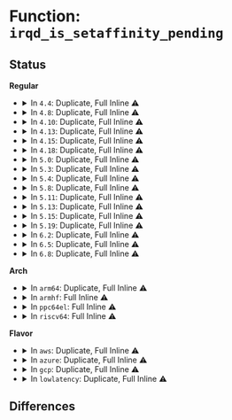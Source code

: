 # Function: <code>irqd_is_setaffinity_pending</code>

## Status
<b>Regular</b>
<ul>
<li>
<details>
<summary>In <code>4.4</code>: Duplicate, Full Inline ⚠️</summary>

**Collision:** Static Duplication

**Inline:** Full

**Transformation:** False

**Instances:**

```
In arch/x86/kernel/apic/io_apic.c (ffffffff81056818)
Location: include/linux/irq.h:213
Inline: True
Inline callers:
  - arch/x86/kernel/apic/io_apic.c:ioapic_ack_level
```
```
In kernel/irq/manage.c (ffffffff810db5b9)
Location: include/linux/irq.h:213
Inline: True
Inline callers:
  - kernel/irq/manage.c:irq_affinity_notify
```
```
In kernel/irq/proc.c (ffffffff810e1ed8)
Location: include/linux/irq.h:213
Inline: True
Inline callers:
  - kernel/irq/proc.c:irq_affinity_list_proc_show
  - kernel/irq/proc.c:irq_affinity_proc_show
```
```
In kernel/irq/migration.c (ffffffff810e25b6)
Location: include/linux/irq.h:213
Inline: True
Inline callers:
  - kernel/irq/migration.c:irq_move_masked_irq
  - kernel/irq/migration.c:irq_move_irq
```
</details>
</li>
<li>
<details>
<summary>In <code>4.8</code>: Duplicate, Full Inline ⚠️</summary>

**Collision:** Static Duplication

**Inline:** Full

**Transformation:** False

**Instances:**

```
In arch/x86/kernel/apic/io_apic.c (ffffffff81056a98)
Location: include/linux/irq.h:221
Inline: True
Inline callers:
  - arch/x86/kernel/apic/io_apic.c:ioapic_ack_level
```
```
In kernel/irq/manage.c (ffffffff810e0c49)
Location: include/linux/irq.h:221
Inline: True
Inline callers:
  - kernel/irq/manage.c:irq_affinity_notify
```
```
In kernel/irq/proc.c (ffffffff810e7978)
Location: include/linux/irq.h:221
Inline: True
Inline callers:
  - kernel/irq/proc.c:irq_affinity_list_proc_show
  - kernel/irq/proc.c:irq_affinity_proc_show
```
```
In kernel/irq/migration.c (ffffffff810e8120)
Location: include/linux/irq.h:221
Inline: True
Inline callers:
  - kernel/irq/migration.c:irq_move_irq
  - kernel/irq/migration.c:irq_move_masked_irq
```
```
In drivers/xen/events/events_base.c (ffffffff8151918f)
Location: include/linux/irq.h:221
Inline: True
Inline callers:
  - drivers/xen/events/events_base.c:ack_dynirq
  - drivers/xen/events/events_base.c:eoi_pirq
```
</details>
</li>
<li>
<details>
<summary>In <code>4.10</code>: Duplicate, Full Inline ⚠️</summary>

**Collision:** Static Duplication

**Inline:** Full

**Transformation:** False

**Instances:**

```
In arch/x86/kernel/apic/io_apic.c (ffffffff81059848)
Location: include/linux/irq.h:223
Inline: True
Inline callers:
  - arch/x86/kernel/apic/io_apic.c:ioapic_ack_level
```
```
In kernel/irq/manage.c (ffffffff810e76b6)
Location: include/linux/irq.h:223
Inline: True
Inline callers:
  - kernel/irq/manage.c:irq_affinity_notify
```
```
In kernel/irq/proc.c (ffffffff810ee2e5)
Location: include/linux/irq.h:223
Inline: True
Inline callers:
  - kernel/irq/proc.c:irq_affinity_list_proc_show
  - kernel/irq/proc.c:irq_affinity_proc_show
```
```
In kernel/irq/migration.c (ffffffff810eeb60)
Location: include/linux/irq.h:223
Inline: True
Inline callers:
  - kernel/irq/migration.c:irq_move_irq
  - kernel/irq/migration.c:irq_move_masked_irq
```
```
In drivers/xen/events/events_base.c (ffffffff8154565f)
Location: include/linux/irq.h:223
Inline: True
Inline callers:
  - drivers/xen/events/events_base.c:ack_dynirq
  - drivers/xen/events/events_base.c:eoi_pirq
```
</details>
</li>
<li>
<details>
<summary>In <code>4.13</code>: Duplicate, Full Inline ⚠️</summary>

**Collision:** Static Duplication

**Inline:** Full

**Transformation:** False

**Instances:**

```
In arch/x86/kernel/apic/io_apic.c (ffffffff81058fd8)
Location: include/linux/irq.h:237
Inline: True
Inline callers:
  - arch/x86/kernel/apic/io_apic.c:ioapic_ack_level
```
```
In kernel/irq/manage.c (ffffffff810e73c9)
Location: include/linux/irq.h:237
Inline: True
Inline callers:
  - kernel/irq/manage.c:irq_affinity_notify
```
```
In kernel/irq/proc.c (ffffffff810edb85)
Location: include/linux/irq.h:237
Inline: True
Inline callers:
  - kernel/irq/proc.c:irq_affinity_list_proc_show
  - kernel/irq/proc.c:irq_affinity_proc_show
```
```
In kernel/irq/migration.c (ffffffff810ee690)
Location: include/linux/irq.h:237
Inline: True
Inline callers:
  - kernel/irq/migration.c:irq_move_irq
  - kernel/irq/migration.c:irq_move_masked_irq
  - kernel/irq/migration.c:irq_fixup_move_pending
```
```
In drivers/xen/events/events_base.c (ffffffff815594ef)
Location: include/linux/irq.h:237
Inline: True
Inline callers:
  - drivers/xen/events/events_base.c:ack_dynirq
  - drivers/xen/events/events_base.c:eoi_pirq
```
</details>
</li>
<li>
<details>
<summary>In <code>4.15</code>: Duplicate, Full Inline ⚠️</summary>

**Collision:** Static Duplication

**Inline:** Full

**Transformation:** False

**Instances:**

```
In arch/x86/kernel/apic/io_apic.c (ffffffff8105d4b8)
Location: include/linux/irq.h:242
Inline: True
Inline callers:
  - arch/x86/kernel/apic/io_apic.c:ioapic_ack_level
```
```
In kernel/irq/manage.c (ffffffff810ef6b2)
Location: include/linux/irq.h:242
Inline: True
Inline callers:
  - kernel/irq/manage.c:irq_affinity_notify
```
```
In kernel/irq/proc.c (ffffffff810f65c5)
Location: include/linux/irq.h:242
Inline: True
Inline callers:
  - kernel/irq/proc.c:irq_affinity_list_proc_show
  - kernel/irq/proc.c:irq_affinity_proc_show
```
```
In kernel/irq/migration.c (ffffffff810f70c0)
Location: include/linux/irq.h:242
Inline: True
Inline callers:
  - kernel/irq/migration.c:irq_move_irq
  - kernel/irq/migration.c:irq_move_masked_irq
  - kernel/irq/migration.c:irq_fixup_move_pending
```
```
In drivers/xen/events/events_base.c (ffffffff815bd91f)
Location: include/linux/irq.h:242
Inline: True
Inline callers:
  - drivers/xen/events/events_base.c:ack_dynirq
  - drivers/xen/events/events_base.c:eoi_pirq
```
</details>
</li>
<li>
<details>
<summary>In <code>4.18</code>: Duplicate, Full Inline ⚠️</summary>

**Collision:** Static Duplication

**Inline:** Full

**Transformation:** False

**Instances:**

```
In arch/x86/kernel/apic/vector.c (ffffffff8105f635)
Location: include/linux/irq.h:237
Inline: True
Inline callers:
  - arch/x86/kernel/apic/vector.c:apic_ack_irq
```
```
In arch/x86/kernel/apic/io_apic.c (ffffffff81060618)
Location: include/linux/irq.h:237
Inline: True
Inline callers:
  - arch/x86/kernel/apic/io_apic.c:ioapic_ack_level
```
```
In kernel/irq/manage.c (ffffffff810f7a92)
Location: include/linux/irq.h:237
Inline: True
Inline callers:
  - kernel/irq/manage.c:irq_affinity_notify
  - kernel/irq/manage.c:irq_set_affinity_locked
```
```
In kernel/irq/proc.c (ffffffff810fe8ed)
Location: include/linux/irq.h:237
Inline: True
Inline callers:
  - kernel/irq/proc.c:irq_affinity_list_proc_show
  - kernel/irq/proc.c:irq_affinity_proc_show
```
```
In kernel/irq/migration.c (ffffffff810ff326)
Location: include/linux/irq.h:237
Inline: True
Inline callers:
  - kernel/irq/migration.c:irq_move_masked_irq
  - kernel/irq/migration.c:irq_fixup_move_pending
```
```
In drivers/xen/events/events_base.c (ffffffff815f5f9f)
Location: include/linux/irq.h:237
Inline: True
Inline callers:
  - drivers/xen/events/events_base.c:ack_dynirq
  - drivers/xen/events/events_base.c:eoi_pirq
```
</details>
</li>
<li>
<details>
<summary>In <code>5.0</code>: Duplicate, Full Inline ⚠️</summary>

**Collision:** Static Duplication

**Inline:** Full

**Transformation:** False

**Instances:**

```
In arch/x86/kernel/apic/vector.c (ffffffff810652a5)
Location: include/linux/irq.h:238
Inline: True
Inline callers:
  - arch/x86/kernel/apic/vector.c:apic_ack_irq
```
```
In arch/x86/kernel/apic/io_apic.c (ffffffff81066468)
Location: include/linux/irq.h:238
Inline: True
Inline callers:
  - arch/x86/kernel/apic/io_apic.c:ioapic_ack_level
```
```
In kernel/irq/manage.c (ffffffff81102f82)
Location: include/linux/irq.h:238
Inline: True
Inline callers:
  - kernel/irq/manage.c:irq_affinity_notify
  - kernel/irq/manage.c:irq_set_affinity_locked
```
```
In kernel/irq/proc.c (ffffffff8110a0bd)
Location: include/linux/irq.h:238
Inline: True
Inline callers:
  - kernel/irq/proc.c:irq_affinity_list_proc_show
  - kernel/irq/proc.c:irq_affinity_proc_show
```
```
In kernel/irq/migration.c (ffffffff8110ab06)
Location: include/linux/irq.h:238
Inline: True
Inline callers:
  - kernel/irq/migration.c:irq_move_masked_irq
  - kernel/irq/migration.c:irq_fixup_move_pending
```
```
In drivers/xen/events/events_base.c (ffffffff8161105f)
Location: include/linux/irq.h:238
Inline: True
Inline callers:
  - drivers/xen/events/events_base.c:ack_dynirq
  - drivers/xen/events/events_base.c:eoi_pirq
```
</details>
</li>
<li>
<details>
<summary>In <code>5.3</code>: Duplicate, Full Inline ⚠️</summary>

**Collision:** Static Duplication

**Inline:** Full

**Transformation:** False

**Instances:**

```
In arch/x86/kernel/apic/vector.c (ffffffff81068985)
Location: include/linux/irq.h:238
Inline: True
Inline callers:
  - arch/x86/kernel/apic/vector.c:apic_ack_irq
```
```
In arch/x86/kernel/apic/io_apic.c (ffffffff81069b98)
Location: include/linux/irq.h:238
Inline: True
Inline callers:
  - arch/x86/kernel/apic/io_apic.c:ioapic_ack_level
```
```
In kernel/irq/manage.c (ffffffff8110b60a)
Location: include/linux/irq.h:238
Inline: True
Inline callers:
  - kernel/irq/manage.c:irq_affinity_notify
  - kernel/irq/manage.c:irq_set_affinity_locked
```
```
In kernel/irq/proc.c (ffffffff811137ae)
Location: include/linux/irq.h:238
Inline: True
Inline callers:
  - kernel/irq/proc.c:irq_affinity_list_proc_show
  - kernel/irq/proc.c:irq_affinity_proc_show
```
```
In kernel/irq/migration.c (ffffffff811141b6)
Location: include/linux/irq.h:238
Inline: True
Inline callers:
  - kernel/irq/migration.c:irq_move_masked_irq
  - kernel/irq/migration.c:irq_fixup_move_pending
```
```
In drivers/xen/events/events_base.c (ffffffff81644dd0)
Location: include/linux/irq.h:238
Inline: True
Inline callers:
  - drivers/xen/events/events_base.c:ack_dynirq
  - drivers/xen/events/events_base.c:eoi_pirq
```
</details>
</li>
<li>
<details>
<summary>In <code>5.4</code>: Duplicate, Full Inline ⚠️</summary>

**Collision:** Static Duplication

**Inline:** Full

**Transformation:** False

**Instances:**

```
In arch/x86/kernel/apic/vector.c (ffffffff810692f5)
Location: include/linux/irq.h:241
Inline: True
Inline callers:
  - arch/x86/kernel/apic/vector.c:apic_ack_irq
```
```
In arch/x86/kernel/apic/io_apic.c (ffffffff8106a458)
Location: include/linux/irq.h:241
Inline: True
Inline callers:
  - arch/x86/kernel/apic/io_apic.c:ioapic_ack_level
```
```
In kernel/irq/manage.c (ffffffff8111790a)
Location: include/linux/irq.h:241
Inline: True
Inline callers:
  - kernel/irq/manage.c:irq_affinity_notify
  - kernel/irq/manage.c:irq_set_affinity_locked
```
```
In kernel/irq/proc.c (ffffffff8111f91e)
Location: include/linux/irq.h:241
Inline: True
Inline callers:
  - kernel/irq/proc.c:irq_affinity_list_proc_show
  - kernel/irq/proc.c:irq_affinity_proc_show
```
```
In kernel/irq/migration.c (ffffffff81120326)
Location: include/linux/irq.h:241
Inline: True
Inline callers:
  - kernel/irq/migration.c:irq_move_masked_irq
  - kernel/irq/migration.c:irq_fixup_move_pending
```
```
In drivers/xen/events/events_base.c (ffffffff81667380)
Location: include/linux/irq.h:241
Inline: True
Inline callers:
  - drivers/xen/events/events_base.c:ack_dynirq
  - drivers/xen/events/events_base.c:eoi_pirq
```
</details>
</li>
<li>
<details>
<summary>In <code>5.8</code>: Duplicate, Full Inline ⚠️</summary>

**Collision:** Static Duplication

**Inline:** Full

**Transformation:** False

**Instances:**

```
In arch/x86/kernel/apic/vector.c (ffffffff8106ec3c)
Location: include/linux/irq.h:247
Inline: True
Inline callers:
  - arch/x86/kernel/apic/vector.c:apic_ack_edge
```
```
In arch/x86/kernel/apic/io_apic.c (ffffffff81071978)
Location: include/linux/irq.h:247
Inline: True
Inline callers:
  - arch/x86/kernel/apic/io_apic.c:ioapic_ack_level
```
```
In kernel/irq/manage.c (ffffffff81123724)
Location: include/linux/irq.h:247
Inline: True
Inline callers:
  - kernel/irq/manage.c:irq_affinity_notify
  - kernel/irq/manage.c:irq_set_affinity_locked
```
```
In kernel/irq/proc.c (ffffffff8112be5e)
Location: include/linux/irq.h:247
Inline: True
Inline callers:
  - kernel/irq/proc.c:irq_affinity_list_proc_show
  - kernel/irq/proc.c:irq_affinity_proc_show
```
```
In kernel/irq/migration.c (ffffffff8112c862)
Location: include/linux/irq.h:247
Inline: True
Inline callers:
  - kernel/irq/migration.c:irq_move_masked_irq
  - kernel/irq/migration.c:irq_fixup_move_pending
```
```
In drivers/xen/events/events_base.c (ffffffff817171c0)
Location: include/linux/irq.h:247
Inline: True
Inline callers:
  - drivers/xen/events/events_base.c:ack_dynirq
  - drivers/xen/events/events_base.c:eoi_pirq
```
</details>
</li>
<li>
<details>
<summary>In <code>5.11</code>: Duplicate, Full Inline ⚠️</summary>

**Collision:** Static Duplication

**Inline:** Full

**Transformation:** False

**Instances:**

```
In arch/x86/kernel/apic/vector.c (ffffffff8107024c)
Location: include/linux/irq.h:252
Inline: True
Inline callers:
  - arch/x86/kernel/apic/vector.c:apic_ack_edge
```
```
In arch/x86/kernel/apic/io_apic.c (ffffffff81072878)
Location: include/linux/irq.h:252
Inline: True
Inline callers:
  - arch/x86/kernel/apic/io_apic.c:ioapic_ack_level
```
```
In kernel/irq/manage.c (ffffffff8111f574)
Location: include/linux/irq.h:252
Inline: True
Inline callers:
  - kernel/irq/manage.c:irq_affinity_notify
  - kernel/irq/manage.c:irq_set_affinity_locked
```
```
In kernel/irq/proc.c (ffffffff8112787e)
Location: include/linux/irq.h:252
Inline: True
Inline callers:
  - kernel/irq/proc.c:irq_affinity_list_proc_show
  - kernel/irq/proc.c:irq_affinity_proc_show
```
```
In kernel/irq/migration.c (ffffffff81128292)
Location: include/linux/irq.h:252
Inline: True
Inline callers:
  - kernel/irq/migration.c:irq_move_masked_irq
  - kernel/irq/migration.c:irq_fixup_move_pending
```
</details>
</li>
<li>
<details>
<summary>In <code>5.13</code>: Duplicate, Full Inline ⚠️</summary>

**Collision:** Static Duplication

**Inline:** Full

**Transformation:** False

**Instances:**

```
In arch/x86/kernel/apic/vector.c (ffffffff81071f2c)
Location: include/linux/irq.h:252
Inline: True
Inline callers:
  - arch/x86/kernel/apic/vector.c:apic_ack_edge
```
```
In arch/x86/kernel/apic/io_apic.c (ffffffff81073598)
Location: include/linux/irq.h:252
Inline: True
Inline callers:
  - arch/x86/kernel/apic/io_apic.c:ioapic_ack_level
```
```
In kernel/irq/manage.c (ffffffff8111f324)
Location: include/linux/irq.h:252
Inline: True
Inline callers:
  - kernel/irq/manage.c:irq_affinity_notify
  - kernel/irq/manage.c:irq_set_affinity_locked
```
```
In kernel/irq/proc.c (ffffffff81127c0e)
Location: include/linux/irq.h:252
Inline: True
Inline callers:
  - kernel/irq/proc.c:irq_affinity_list_proc_show
  - kernel/irq/proc.c:irq_affinity_proc_show
```
```
In kernel/irq/migration.c (ffffffff8112855a)
Location: include/linux/irq.h:252
Inline: True
Inline callers:
  - kernel/irq/migration.c:irq_move_masked_irq
  - kernel/irq/migration.c:irq_fixup_move_pending
```
</details>
</li>
<li>
<details>
<summary>In <code>5.15</code>: Duplicate, Full Inline ⚠️</summary>

**Collision:** Static Duplication

**Inline:** Full

**Transformation:** False

**Instances:**

```
In arch/x86/kernel/apic/vector.c (ffffffff8107dd4c)
Location: include/linux/irq.h:254
Inline: True
Inline callers:
  - arch/x86/kernel/apic/vector.c:apic_ack_edge
```
```
In arch/x86/kernel/apic/io_apic.c (ffffffff8107fa98)
Location: include/linux/irq.h:254
Inline: True
Inline callers:
  - arch/x86/kernel/apic/io_apic.c:ioapic_ack_level
```
```
In kernel/irq/manage.c (ffffffff8113f7b4)
Location: include/linux/irq.h:254
Inline: True
Inline callers:
  - kernel/irq/manage.c:irq_affinity_notify
  - kernel/irq/manage.c:irq_set_affinity_locked
```
```
In kernel/irq/proc.c (ffffffff8114817e)
Location: include/linux/irq.h:254
Inline: True
Inline callers:
  - kernel/irq/proc.c:irq_affinity_list_proc_show
  - kernel/irq/proc.c:irq_affinity_proc_show
```
```
In kernel/irq/migration.c (ffffffff81148b2a)
Location: include/linux/irq.h:254
Inline: True
Inline callers:
  - kernel/irq/migration.c:irq_move_masked_irq
  - kernel/irq/migration.c:irq_fixup_move_pending
```
</details>
</li>
<li>
<details>
<summary>In <code>5.19</code>: Duplicate, Full Inline ⚠️</summary>

**Collision:** Static Duplication

**Inline:** Full

**Transformation:** False

**Instances:**

```
In arch/x86/kernel/apic/vector.c (ffffffff8108be3b)
Location: include/linux/irq.h:254
Inline: True
Inline callers:
  - arch/x86/kernel/apic/vector.c:apic_ack_edge
```
```
In arch/x86/kernel/apic/io_apic.c (ffffffff8108f328)
Location: include/linux/irq.h:254
Inline: True
Inline callers:
  - arch/x86/kernel/apic/io_apic.c:ioapic_ack_level
```
```
In kernel/irq/manage.c (ffffffff81163502)
Location: include/linux/irq.h:254
Inline: True
Inline callers:
  - kernel/irq/manage.c:irq_affinity_notify
  - kernel/irq/manage.c:irq_set_affinity_locked
```
```
In kernel/irq/proc.c (ffffffff8116cafd)
Location: include/linux/irq.h:254
Inline: True
Inline callers:
  - kernel/irq/proc.c:irq_affinity_list_proc_show
  - kernel/irq/proc.c:irq_affinity_proc_show
```
```
In kernel/irq/migration.c (ffffffff8116d65a)
Location: include/linux/irq.h:254
Inline: True
Inline callers:
  - kernel/irq/migration.c:irq_move_masked_irq
  - kernel/irq/migration.c:irq_fixup_move_pending
```
</details>
</li>
<li>
<details>
<summary>In <code>6.2</code>: Duplicate, Full Inline ⚠️</summary>

**Collision:** Static Duplication

**Inline:** Full

**Transformation:** False

**Instances:**

```
In arch/x86/kernel/apic/vector.c (ffffffff810a033b)
Location: include/linux/irq.h:256
Inline: True
Inline callers:
  - arch/x86/kernel/apic/vector.c:apic_ack_edge
```
```
In arch/x86/kernel/apic/io_apic.c (ffffffff810a3bc8)
Location: include/linux/irq.h:256
Inline: True
Inline callers:
  - arch/x86/kernel/apic/io_apic.c:ioapic_ack_level
```
```
In kernel/irq/manage.c (ffffffff81197157)
Location: include/linux/irq.h:256
Inline: True
Inline callers:
  - kernel/irq/manage.c:irq_affinity_notify
  - kernel/irq/manage.c:irq_set_affinity_locked
```
```
In kernel/irq/proc.c (ffffffff811a1bdd)
Location: include/linux/irq.h:256
Inline: True
Inline callers:
  - kernel/irq/proc.c:irq_affinity_list_proc_show
  - kernel/irq/proc.c:irq_affinity_proc_show
```
```
In kernel/irq/migration.c (ffffffff811a27fa)
Location: include/linux/irq.h:256
Inline: True
Inline callers:
  - kernel/irq/migration.c:irq_move_masked_irq
  - kernel/irq/migration.c:irq_fixup_move_pending
```
</details>
</li>
<li>
<details>
<summary>In <code>6.5</code>: Duplicate, Full Inline ⚠️</summary>

**Collision:** Static Duplication

**Inline:** Full

**Transformation:** False

**Instances:**

```
In arch/x86/kernel/apic/vector.c (ffffffff810a32bb)
Location: include/linux/irq.h:259
Inline: True
Inline callers:
  - arch/x86/kernel/apic/vector.c:apic_ack_edge
```
```
In arch/x86/kernel/apic/io_apic.c (ffffffff810a6c98)
Location: include/linux/irq.h:259
Inline: True
Inline callers:
  - arch/x86/kernel/apic/io_apic.c:ioapic_ack_level
```
```
In kernel/irq/manage.c (ffffffff811a8c70)
Location: include/linux/irq.h:259
Inline: True
Inline callers:
  - kernel/irq/manage.c:irq_affinity_notify
  - kernel/irq/manage.c:irq_set_affinity_locked
```
```
In kernel/irq/proc.c (ffffffff811b3b7d)
Location: include/linux/irq.h:259
Inline: True
Inline callers:
  - kernel/irq/proc.c:irq_affinity_list_proc_show
  - kernel/irq/proc.c:irq_affinity_proc_show
```
```
In kernel/irq/migration.c (ffffffff811b46fa)
Location: include/linux/irq.h:259
Inline: True
Inline callers:
  - kernel/irq/migration.c:irq_move_masked_irq
  - kernel/irq/migration.c:irq_fixup_move_pending
```
</details>
</li>
<li>
<details>
<summary>In <code>6.8</code>: Duplicate, Full Inline ⚠️</summary>

**Collision:** Static Duplication

**Inline:** Full

**Transformation:** False

**Instances:**

```
In arch/x86/kernel/apic/vector.c (ffffffff810aa1fb)
Location: include/linux/irq.h:256
Inline: True
Inline callers:
  - arch/x86/kernel/apic/vector.c:apic_ack_edge
```
```
In arch/x86/kernel/apic/io_apic.c (ffffffff810adcf8)
Location: include/linux/irq.h:256
Inline: True
Inline callers:
  - arch/x86/kernel/apic/io_apic.c:ioapic_ack_level
```
```
In kernel/irq/manage.c (ffffffff811b87d0)
Location: include/linux/irq.h:256
Inline: True
Inline callers:
  - kernel/irq/manage.c:irq_affinity_notify
  - kernel/irq/manage.c:irq_set_affinity_locked
```
```
In kernel/irq/proc.c (ffffffff811c39fd)
Location: include/linux/irq.h:256
Inline: True
Inline callers:
  - kernel/irq/proc.c:irq_affinity_list_proc_show
  - kernel/irq/proc.c:irq_affinity_proc_show
```
```
In kernel/irq/migration.c (ffffffff811c457a)
Location: include/linux/irq.h:256
Inline: True
Inline callers:
  - kernel/irq/migration.c:irq_move_masked_irq
  - kernel/irq/migration.c:irq_fixup_move_pending
```
</details>
</li>
</ul>
<b>Arch</b>
<ul>
<li>
<details>
<summary>In <code>arm64</code>: Duplicate, Full Inline ⚠️</summary>

**Collision:** Static Duplication

**Inline:** Full

**Transformation:** False

**Instances:**

```
In kernel/irq/manage.c (ffff80001017aa94)
Location: include/linux/irq.h:241
Inline: True
Inline callers:
  - kernel/irq/manage.c:irq_set_affinity_locked
```
```
In drivers/xen/events/events_base.c (ffff800010831108)
Location: include/linux/irq.h:241
Inline: True
Inline callers:
  - drivers/xen/events/events_base.c:ack_dynirq
  - drivers/xen/events/events_base.c:eoi_pirq
```
</details>
</li>
<li>
<details>
<summary>In <code>armhf</code>: Full Inline ⚠️</summary>

**Collision:** Unique Static

**Inline:** Full

**Transformation:** False

**Instances:**

```
In kernel/irq/manage.c (c03cbd20)
Location: include/linux/irq.h:241
Inline: True
Inline callers:
  - kernel/irq/manage.c:irq_set_affinity_locked
```
</details>
</li>
<li>
<details>
<summary>In <code>ppc64el</code>: Full Inline ⚠️</summary>

**Collision:** Unique Static

**Inline:** Full

**Transformation:** False

**Instances:**

```
In kernel/irq/manage.c (c0000000001d4f88)
Location: include/linux/irq.h:241
Inline: True
Inline callers:
  - kernel/irq/manage.c:irq_set_affinity_locked
```
</details>
</li>
<li>
<details>
<summary>In <code>riscv64</code>: Full Inline ⚠️</summary>

**Collision:** Unique Static

**Inline:** Full

**Transformation:** False

**Instances:**

```
In kernel/irq/manage.c (ffffffe00011487e)
Location: include/linux/irq.h:241
Inline: True
Inline callers:
  - kernel/irq/manage.c:irq_set_affinity_locked
```
</details>
</li>
</ul>
<b>Flavor</b>
<ul>
<li>
<details>
<summary>In <code>aws</code>: Duplicate, Full Inline ⚠️</summary>

**Collision:** Static Duplication

**Inline:** Full

**Transformation:** False

**Instances:**

```
In arch/x86/kernel/apic/vector.c (ffffffff81068de5)
Location: include/linux/irq.h:241
Inline: True
Inline callers:
  - arch/x86/kernel/apic/vector.c:apic_ack_irq
```
```
In arch/x86/kernel/apic/io_apic.c (ffffffff81069f48)
Location: include/linux/irq.h:241
Inline: True
Inline callers:
  - arch/x86/kernel/apic/io_apic.c:ioapic_ack_level
```
```
In kernel/irq/manage.c (ffffffff8110feea)
Location: include/linux/irq.h:241
Inline: True
Inline callers:
  - kernel/irq/manage.c:irq_affinity_notify
  - kernel/irq/manage.c:irq_set_affinity_locked
```
```
In kernel/irq/proc.c (ffffffff81117efe)
Location: include/linux/irq.h:241
Inline: True
Inline callers:
  - kernel/irq/proc.c:irq_affinity_list_proc_show
  - kernel/irq/proc.c:irq_affinity_proc_show
```
```
In kernel/irq/migration.c (ffffffff81118906)
Location: include/linux/irq.h:241
Inline: True
Inline callers:
  - kernel/irq/migration.c:irq_move_masked_irq
  - kernel/irq/migration.c:irq_fixup_move_pending
```
```
In drivers/xen/events/events_base.c (ffffffff8162d0b0)
Location: include/linux/irq.h:241
Inline: True
Inline callers:
  - drivers/xen/events/events_base.c:ack_dynirq
  - drivers/xen/events/events_base.c:eoi_pirq
```
</details>
</li>
<li>
<details>
<summary>In <code>azure</code>: Duplicate, Full Inline ⚠️</summary>

**Collision:** Static Duplication

**Inline:** Full

**Transformation:** False

**Instances:**

```
In arch/x86/kernel/apic/vector.c (ffffffff81059155)
Location: include/linux/irq.h:241
Inline: True
Inline callers:
  - arch/x86/kernel/apic/vector.c:apic_ack_irq
```
```
In arch/x86/kernel/apic/io_apic.c (ffffffff8105a2a8)
Location: include/linux/irq.h:241
Inline: True
Inline callers:
  - arch/x86/kernel/apic/io_apic.c:ioapic_ack_level
```
```
In kernel/irq/manage.c (ffffffff81100c1a)
Location: include/linux/irq.h:241
Inline: True
Inline callers:
  - kernel/irq/manage.c:irq_affinity_notify
  - kernel/irq/manage.c:irq_set_affinity_locked
```
```
In kernel/irq/proc.c (ffffffff81108f6e)
Location: include/linux/irq.h:241
Inline: True
Inline callers:
  - kernel/irq/proc.c:irq_affinity_list_proc_show
  - kernel/irq/proc.c:irq_affinity_proc_show
```
```
In kernel/irq/migration.c (ffffffff81109976)
Location: include/linux/irq.h:241
Inline: True
Inline callers:
  - kernel/irq/migration.c:irq_move_masked_irq
  - kernel/irq/migration.c:irq_fixup_move_pending
```
</details>
</li>
<li>
<details>
<summary>In <code>gcp</code>: Duplicate, Full Inline ⚠️</summary>

**Collision:** Static Duplication

**Inline:** Full

**Transformation:** False

**Instances:**

```
In arch/x86/kernel/apic/vector.c (ffffffff81069295)
Location: include/linux/irq.h:241
Inline: True
Inline callers:
  - arch/x86/kernel/apic/vector.c:apic_ack_irq
```
```
In arch/x86/kernel/apic/io_apic.c (ffffffff8106a3f8)
Location: include/linux/irq.h:241
Inline: True
Inline callers:
  - arch/x86/kernel/apic/io_apic.c:ioapic_ack_level
```
```
In kernel/irq/manage.c (ffffffff8110ddda)
Location: include/linux/irq.h:241
Inline: True
Inline callers:
  - kernel/irq/manage.c:irq_affinity_notify
  - kernel/irq/manage.c:irq_set_affinity_locked
```
```
In kernel/irq/proc.c (ffffffff81115dee)
Location: include/linux/irq.h:241
Inline: True
Inline callers:
  - kernel/irq/proc.c:irq_affinity_list_proc_show
  - kernel/irq/proc.c:irq_affinity_proc_show
```
```
In kernel/irq/migration.c (ffffffff811167f6)
Location: include/linux/irq.h:241
Inline: True
Inline callers:
  - kernel/irq/migration.c:irq_move_masked_irq
  - kernel/irq/migration.c:irq_fixup_move_pending
```
```
In drivers/xen/events/events_base.c (ffffffff8165b1c0)
Location: include/linux/irq.h:241
Inline: True
Inline callers:
  - drivers/xen/events/events_base.c:ack_dynirq
  - drivers/xen/events/events_base.c:eoi_pirq
```
</details>
</li>
<li>
<details>
<summary>In <code>lowlatency</code>: Duplicate, Full Inline ⚠️</summary>

**Collision:** Static Duplication

**Inline:** Full

**Transformation:** False

**Instances:**

```
In arch/x86/kernel/apic/vector.c (ffffffff8106a995)
Location: include/linux/irq.h:241
Inline: True
Inline callers:
  - arch/x86/kernel/apic/vector.c:apic_ack_irq
```
```
In arch/x86/kernel/apic/io_apic.c (ffffffff8106bb78)
Location: include/linux/irq.h:241
Inline: True
Inline callers:
  - arch/x86/kernel/apic/io_apic.c:ioapic_ack_level
```
```
In kernel/irq/manage.c (ffffffff8111932a)
Location: include/linux/irq.h:241
Inline: True
Inline callers:
  - kernel/irq/manage.c:irq_affinity_notify
  - kernel/irq/manage.c:irq_set_affinity_locked
```
```
In kernel/irq/proc.c (ffffffff8112141e)
Location: include/linux/irq.h:241
Inline: True
Inline callers:
  - kernel/irq/proc.c:irq_affinity_list_proc_show
  - kernel/irq/proc.c:irq_affinity_proc_show
```
```
In kernel/irq/migration.c (ffffffff81121e36)
Location: include/linux/irq.h:241
Inline: True
Inline callers:
  - kernel/irq/migration.c:irq_move_masked_irq
  - kernel/irq/migration.c:irq_fixup_move_pending
```
```
In drivers/xen/events/events_base.c (ffffffff816757b0)
Location: include/linux/irq.h:241
Inline: True
Inline callers:
  - drivers/xen/events/events_base.c:ack_dynirq
  - drivers/xen/events/events_base.c:eoi_pirq
```
</details>
</li>
</ul>

## Differences
